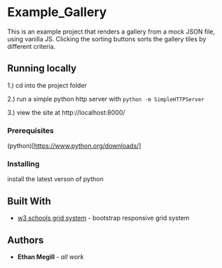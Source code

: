 # Example_Gallery

This is an example project that renders a gallery from a mock JSON file, using vanilla JS.
Clicking the sorting buttons sorts the gallery tiles by different criteria.

## Running locally

1.) cd into the project folder

2.) run a simple python http server with `python -m SimpleHTTPServer`

3.) view the site at http://localhost:8000/

### Prerequisites

(python)[https://www.python.org/downloads/]


### Installing

install the latest verson of python


## Built With

* [w3 schools grid system](https://www.w3schools.com/bootstrap/bootstrap_grid_basic.asp) - bootstrap responsive grid system

## Authors

* **Ethan Megill** - *all work* 
